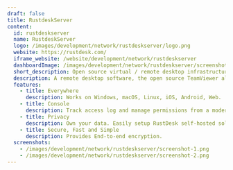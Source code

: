 ```yaml
---
draft: false
title: RustdeskServer
content:
  id: rustdeskserver
  name: RustdeskServer
  logo: /images/development/network/rustdeskserver/logo.png
  website: https://rustdesk.com/
  iframe_website: /website/development/network/rustdeskserver
  dashboardImage: /images/development/network/rustdeskserver/screenshot-1.png
  short_description: Open source virtual / remote desktop infrastructure for everyone!
  description: A remote desktop software, the open source TeamViewer alternative, works out of the box, no configuration required. You have full control of your data, with no concerns about security. You can use our public rendezvous/relay server, or self-hosting, or write your own server.
  features:
    - title: Everywhere
      description: Works on Windows, macOS, Linux, iOS, Android, Web.
    - title: Console
      description: Track access log and manage permissions from a modern UI.
    - title: Privacy
      description: Own your data. Easily setup RustDesk self-hosted solution on your infrastructure.
    - title: Secure, Fast and Simple
      description: Provides End-to-end encryption.
  screenshots:
    - /images/development/network/rustdeskserver/screenshot-1.png
    - /images/development/network/rustdeskserver/screenshot-2.png
---
```

